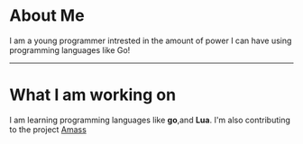 # **About Me**
I am a young programmer intrested in the amount of power I can have using 
programming languages like Go!

----
# What I am working on
I am learning programming languages like **go**,and **Lua**.
I'm also contributing to the project [Amass](https://github.com/OWASP/Amass)


